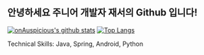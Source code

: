 ## 안녕하세요 주니어 개발자 재서의 Github 입니다!

[![onAuspicious's github stats](https://github-readme-stats.vercel.app/api?username=onAuspicious&theme=graywhite)](https://github.com/anuraghazra/github-readme-stats)
[![Top Langs](https://github-readme-stats.vercel.app/api/top-langs/?username=onAuspicious&theme=graywhite)](https://github.com/anuraghazra/github-readme-stats)

Technical Skills: Java, Spring, Android, Python
